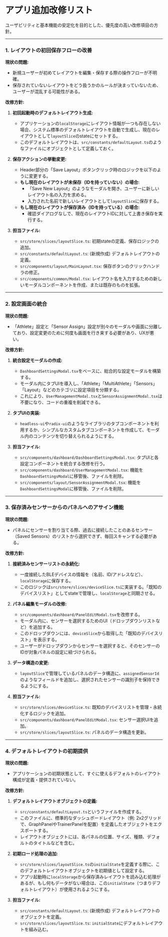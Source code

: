 # アプリ追加改修リスト

ユーザビリティと基本機能の安定化を目的とした、優先度の高い改修項目の方針。

---

### 1. レイアウトの初回保存フローの改善

**現状の問題:**
- 新規ユーザーが初めてレイアウトを編集・保存する際の操作フローが不明確。
- 保存されていないレイアウトをどう扱うかのルールが決まっていないため、ユーザーが混乱する可能性がある。

**改修方針:**
1.  **初回起動時のデフォルトレイアウト生成:**
    - アプリケーションの`localStorage`にレイアウト情報が一つも存在しない場合、システム標準のデフォルトレイアウトを自動で生成し、現在のレイアウトとして`layoutSlice`のstateにセットする。
    - このデフォルトレイアウトは、`src/constants/defaultLayout.ts`のようなファイルにオブジェクトとして定義しておく。

2.  **保存アクションの挙動変更:**
    - Header部分の「Save Layout」ボタンクリック時のロジックを以下のように変更する。
    - **もし現在のレイアウトが未保存（IDを持っていない）の場合:**
        - 「Save New Layout」のようなモーダルを開き、ユーザーに新しいレイアウト名の入力を求める。
        - 入力された名前で新しいレイアウトとして`layoutSlice`に保存する。
    - **もし現在のレイアウトが保存済み（IDを持っている）の場合:**
        - 確認ダイアログなしで、現在のレイアウトIDに対して上書き保存を実行する。

3.  **担当ファイル:**
    - `src/store/slices/layoutSlice.ts`: 初期stateの定義、保存ロジックの追加。
    - `src/constants/defaultLayout.ts`: (新規作成) デフォルトレイアウトの定義。
    - `src/components/layout/MainLayout.tsx`: 保存ボタンのクリックハンドラの修正。
    - `src/components/common/Modal.tsx`: レイアウト名を入力するための新しいモーダルコンポーネントを作成、または既存のものを拡張。

---

### 2. 設定画面の統合

**現状の問題:**
- 「Athlete」設定と「Sensor Assign」設定が別々のモーダルや画面に分離しており、設定変更のために何度も画面を行き来する必要があり、UXが悪い。

**改修方針:**
1.  **統合設定モーダルの作成:**
    - `DashboardSettingsModal.tsx`をベースに、総合的な設定モーダルを構築する。
    - モーダル内にタブUIを導入し、「Athlete」「MultiAthlete」「Sensors」「Layout」などのカテゴリに設定項目を分類する。
    - これにより、`UserManagementModal.tsx`と`SensorAssignmentModal.tsx`は不要になり、コードの重複を削減できる。

2.  **タブUIの実装:**
    - `headless-ui`や`radix-ui`のようなライブラリのタブコンポーネントを利用するか、シンプルなカスタムタブコンポーネントを作成して、モーダル内のコンテンツを切り替えられるようにする。

3.  **担当ファイル:**
    - `src/components/dashboard/DashboardSettingsModal.tsx`: タブUIと各設定コンポーネントを統合する改修を行う。
    - `src/components/dashboard/UserManagementModal.tsx`: 機能を`DashboardSettingsModal`に移管後、ファイルを削除。
    - `src/components/layout/SensorAssignmentModal.tsx`: 機能を`DashboardSettingsModal`に移管後、ファイルを削除。

---

### 3. 保存済みセンサーからのパネルへのアサイン機能

**現状の問題:**
- パネルにセンサーを割り当てる際、過去に接続したことのあるセンサー（Saved Sensors）のリストから選択できず、毎回スキャンする必要がある。

**改修方針:**
1.  **接続済みセンサーリストの永続化:**
    - 一度接続したBLEデバイスの情報を（名前、ID/アドレスなど）、`localStorage`に保存する。
    - このロジックは`src/store/slices/deviceSlice.ts`に実装する。「既知のデバイスリスト」としてstateで管理し、`localStorage`と同期させる。

2.  **パネル編集モーダルの改修:**
    - `src/components/dashboard/PanelEditModal.tsx`を改修する。
    - モーダル内に、センサーを選択するためのUI（ドロップダウンリストなど）を追加する。
    - このドロップダウンには、`deviceSlice`から取得した「既知のデバイスリスト」を表示する。
    - ユーザーがドロップダウンからセンサーを選択すると、そのセンサーのIDが対象パネルの設定に紐づけられる。

3.  **データ構造の変更:**
    - `layoutSlice`で管理しているパネルのデータ構造に、`assignedSensorId`のようなフィールドを追加し、選択されたセンサーの識別子を保持できるようにする。

4.  **担当ファイル:**
    - `src/store/slices/deviceSlice.ts`: 既知のデバイスリストを管理・永続化するロジックを追加。
    - `src/components/dashboard/PanelEditModal.tsx`: センサー選択UIを追加。
    - `src/store/slices/layoutSlice.ts`: パネルのデータ構造を更新。

---

### 4. デフォルトレイアウトの初期提供

**現状の問題:**
- アプリケーションの初期状態として、すぐに使えるデフォルトのレイアウト構成が定義・提供されていない。

**改修方針:**
1.  **デフォルトレイアウトオブジェクトの定義:**
    - `src/constants/defaultLayout.ts`というファイルを作成する。
    - このファイルに、標準的なダッシュボードレイアウト（例: 2x2グリッドで、GraphPanelやTrainerPanelを配置）を定義したオブジェクトをエクスポートする。
    - レイアウトオブジェクトには、各パネルの位置、サイズ、種類、デフォルトのタイトルなどを含む。

2.  **初期ロード処理の追加:**
    - `src/store/slices/layoutSlice.ts`の`initialState`を定義する際に、このデフォルトレイアウトオブジェクトを初期値として設定する。
    - アプリ起動時に`localStorage`から保存済みレイアウトを読み込む処理があるが、もし何もデータがない場合は、この`initialState`（つまりデフォルトレイアウト）が使用されるようにする。

3.  **担当ファイル:**
    - `src/constants/defaultLayout.ts`: (新規作成) デフォルトレイアウトのオブジェクトを定義。
    - `src/store/slices/layoutSlice.ts`: `initialState`にデフォルトレイアウトを組み込む。
